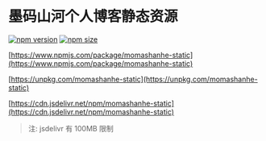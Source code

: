 # 墨码山河个人博客静态资源

[![npm version](https://img.shields.io/npm/v/momashanhe-static.svg?label=npm%20version)](https://www.npmjs.com/package/momashanhe-static)
[![npm size](https://img.shields.io/npm/unpacked-size/momashanhe-static.svg?label=npm%20size)](https://www.npmjs.com/package/momashanhe-static)

[https://www.npmjs.com/package/momashanhe-static](https://www.npmjs.com/package/momashanhe-static)

[https://unpkg.com/momashanhe-static](https://unpkg.com/momashanhe-static)

[https://cdn.jsdelivr.net/npm/momashanhe-static](https://cdn.jsdelivr.net/npm/momashanhe-static)

> 注: jsdelivr 有 100MB 限制
